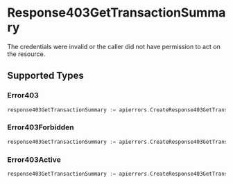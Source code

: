 # Response403GetTransactionSummary

The credentials were invalid or the caller did not have permission to act on the resource.


## Supported Types

### Error403

```go
response403GetTransactionSummary := apierrors.CreateResponse403GetTransactionSummaryError403(components.Error403{/* values here */})
```

### Error403Forbidden

```go
response403GetTransactionSummary := apierrors.CreateResponse403GetTransactionSummaryError403Forbidden(components.Error403Forbidden{/* values here */})
```

### Error403Active

```go
response403GetTransactionSummary := apierrors.CreateResponse403GetTransactionSummaryError403Active(components.Error403Active{/* values here */})
```

